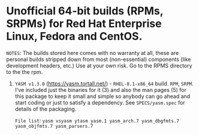 # Unofficial 64-bit builds (RPMs, SRPMs) for Red Hat Enterprise Linux, Fedora and CentOS.

``NOTES``: The builds stored here comes with no warranty at all, these are personal builds 
           stripped down from most (non-essential) components (like development headers, etc.)
           Use at your own risk. Go to the RPMS directory to the the rpm.

 1. ``YASM v1.3.0`` (https://yasm.tortall.net/) - ``RHEL-8.1-x86_64`` build. ``RPM``, ``SRPM``. I've included just the binaries for it (3) and
    also the man pages (5) for this package to keep it small and simple so anybody can go
    ahead and start coding or just to satisfy a dependency. See ``SPECS/yasm.spec`` for details of the packaging.

    ``File list``: ``yasm vsyasm ytasm yasm.1 yasm_arch.7 yasm_dbgfmts.7 yasm_objfmts.7 yasm_parsers.7``
